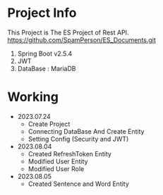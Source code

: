 # Project Info
This Project is The ES Project of Rest API.
https://github.com/SpamPerson/ES_Documents.git

1. Spring Boot v2.5.4
2. JWT
3. DataBase : MariaDB

# Working
+ 2023.07.24
  + Create Project
  + Connecting DataBase And Create Entity
  + Setting Config (Security and JWT)
+ 2023.08.04
  + Created RefreshToken Entity
  + Modified User Entity
  + Modified User Role
+ 2023.08.05
  + Created Sentence and Word Entity
